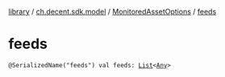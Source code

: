 [library](../../index.md) / [ch.decent.sdk.model](../index.md) / [MonitoredAssetOptions](index.md) / [feeds](./feeds.md)

# feeds

`@SerializedName("feeds") val feeds: `[`List`](https://kotlinlang.org/api/latest/jvm/stdlib/kotlin.collections/-list/index.html)`<`[`Any`](https://kotlinlang.org/api/latest/jvm/stdlib/kotlin/-any/index.html)`>`